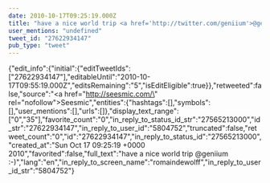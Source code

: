 ```yaml
---
date: 2010-10-17T09:25:19.000Z
title: "have a nice world trip <a href='http://twitter.com/geniium'>@geniium</a> :-)″"
user_mentions: "undefined"
tweet_id: "27622934147"
pub_type: "tweet"
---
```

{"edit_info":{"initial":{"editTweetIds":["27622934147"],"editableUntil":"2010-10-17T09:55:19.000Z","editsRemaining":"5","isEditEligible":true}},"retweeted":false,"source":"<a href=\"http://seesmic.com/\" rel=\"nofollow\">Seesmic</a>","entities":{"hashtags":[],"symbols":[],"user_mentions":[],"urls":[]},"display_text_range":["0","35"],"favorite_count":"0","in_reply_to_status_id_str":"27565213000","id_str":"27622934147","in_reply_to_user_id":"5804752","truncated":false,"retweet_count":"0","id":"27622934147","in_reply_to_status_id":"27565213000","created_at":"Sun Oct 17 09:25:19 +0000 2010","favorited":false,"full_text":"have a nice world trip @geniium :-)","lang":"en","in_reply_to_screen_name":"romaindewolff","in_reply_to_user_id_str":"5804752"}
